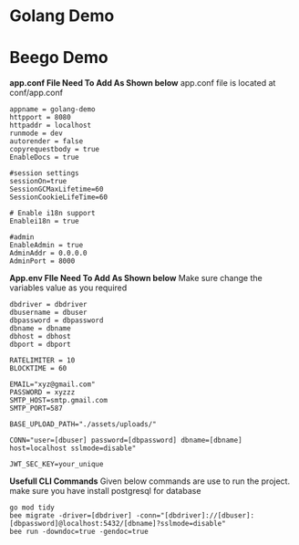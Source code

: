 # Golang Demo

# Beego Demo

**app.conf File Need To Add As Shown below**
app.conf file is located at conf/app.conf

```
appname = golang-demo
httpport = 8080
httpaddr = localhost
runmode = dev
autorender = false
copyrequestbody = true
EnableDocs = true

#session settings
sessionOn=true
SessionGCMaxLifetime=60
SessionCookieLifeTime=60

# Enable i18n support
Enablei18n = true

#admin
EnableAdmin = true
AdminAddr = 0.0.0.0
AdminPort = 8000
```

**App.env FIle Need To Add As Shown below**
Make sure change the variables value as you required

```
dbdriver = dbdriver
dbusername = dbuser
dbpassword = dbpassword
dbname = dbname
dbhost = dbhost
dbport = dbport

RATELIMITER = 10
BLOCKTIME = 60 

EMAIL="xyz@gmail.com"
PASSWORD = xyzzz
SMTP_HOST=smtp.gmail.com
SMTP_PORT=587

BASE_UPLOAD_PATH="./assets/uploads/"

CONN="user=[dbuser] password=[dbpassword] dbname=[dbname] host=localhost sslmode=disable"

JWT_SEC_KEY=your_unique
```

**Usefull CLI Commands**
Given below commands are use to run the project.
make sure you have install postgresql for database

```
go mod tidy
bee migrate -driver=[dbdriver] -conn="[dbdriver]://[dbuser]:[dbpassword]@localhost:5432/[dbname]?sslmode=disable"
bee run -downdoc=true -gendoc=true
```
